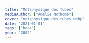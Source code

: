 ```yaml
---
title: "Métaphysique des Tubes"
mediaAuthor: ["Amélie Nothomb"]
cover: "metaphysique-des-tubes.webp"
date: "2021-01-01"
tags: ["book"]
year: "2002"
---
```

